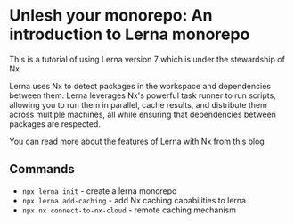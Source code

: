 # Unlesh your monorepo: An introduction to Lerna monorepo

This is a tutorial of using Lerna version 7 which is under the stewardship of Nx

Lerna uses Nx to detect packages in the workspace and dependencies between them. Lerna leverages Nx's powerful task runner to run scripts, allowing you to run them in parallel, cache results, and distribute them across multiple machines, all while ensuring that dependencies between packages are respected.

You can read more about the features of Lerna with Nx from [this blog](https://blog.nrwl.io/whats-new-with-lerna-6-5-4a4f69371504)

## Commands

- `npx lerna init` - create a lerna monorepo
- `npx lerna add-caching` - add Nx caching capabilities to lerna
- `npx nx connect-to-nx-cloud` - remote caching mechanism
